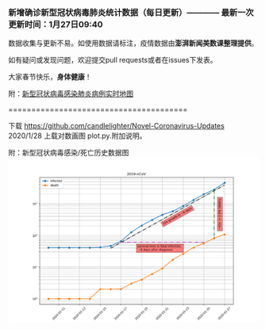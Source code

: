 
### 新增确诊新型冠状病毒肺炎统计数据（每日更新）———— 最新一次更新时间：1月27日09:40

数据收集与更新不易。如使用数据请标注，疫情数据由**澎湃新闻美数课整理提供**。

如有疑问或发现问题，欢迎提交pull requests或者在issues下发表。

大家春节快乐，**身体健康**！

附：[新型冠状病毒感染肺炎病例实时地图](http://projects.thepaper.cn/thepaper-cases/839studio/feiyan/)

=======================================

下载 https://github.com/candlelighter/Novel-Coronavirus-Updates
2020/1/28
上载对数画图 plot.py.附加说明。

附：新型冠状病毒感染/死亡历史数据图
![Alt text](./20200127.png?raw=true "plot")
